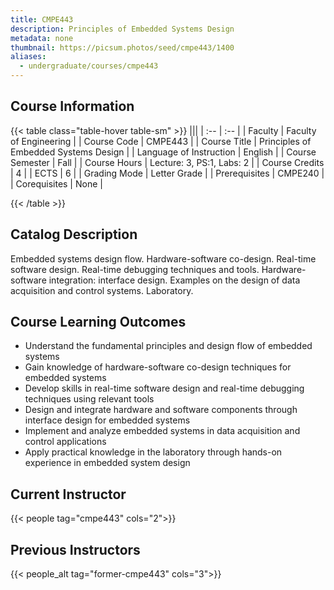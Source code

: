 ```yaml
---
title: CMPE443
description: Principles of Embedded Systems Design
metadata: none
thumbnail: https://picsum.photos/seed/cmpe443/1400
aliases:
  - undergraduate/courses/cmpe443
---
```


## Course Information

<!-- prettier-ignore-start -->
{{< table class="table-hover table-sm" >}}
|||
| :-- | :-- |
| Faculty | Faculty of Engineering |
| Course Code | CMPE443 |
| Course Title | Principles of Embedded Systems Design |
| Language of Instruction | English |
| Course Semester | Fall |
| Course Hours | Lecture: 3, PS:1, Labs: 2 |
| Course Credits | 4 |
| ECTS | 6 |
| Grading Mode | Letter Grade |
| Prerequisites | CMPE240 |
| Corequisites | None |

{{< /table >}}
<!-- prettier-ignore-end -->

## Catalog Description

Embedded systems design flow. Hardware-software co-design. Real-time software design. Real-time debugging techniques and tools. Hardware-software integration: interface design. Examples on the design of data acquisition and control systems. Laboratory.

## Course Learning Outcomes

- Understand the fundamental principles and design flow of embedded systems
- Gain knowledge of hardware-software co-design techniques for embedded systems
- Develop skills in real-time software design and real-time debugging techniques using relevant tools
- Design and integrate hardware and software components through interface design for embedded systems
- Implement and analyze embedded systems in data acquisition and control applications
- Apply practical knowledge in the laboratory through hands-on experience in embedded system design

## Current Instructor

{{< people tag="cmpe443" cols="2">}}

## Previous Instructors

{{< people_alt tag="former-cmpe443" cols="3">}}
